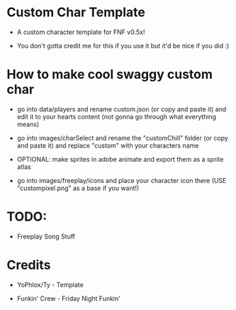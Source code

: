 # Custom Char Template

* A custom character template for FNF v0.5x!

* You don't gotta credit me for this if you use it but it'd be nice if you did :)

# How to make cool swaggy custom char

* go into data/players and rename custom.json (or copy and paste it) and edit it to your hearts content (not gonna go through what everything means)

* go into images/charSelect and rename the "customChill" folder (or copy and paste it) and replace "custom" with your characters name

* OPTIONAL: make sprites in adobe animate and export them as a sprite atlas

* go into images/freeplay/icons and place your character icon there (USE "custompixel.png" as a base if you want!)

# TODO:

* Freeplay Song Stuff

# Credits

* YoPhlox/Ty - Template

* Funkin' Crew - Friday Night Funkin'
